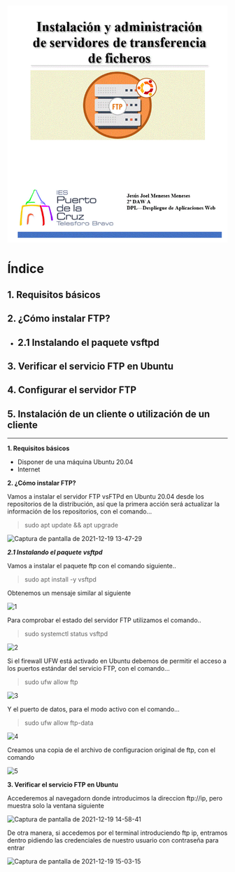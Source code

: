 
![](assets/README-6b317474.GIF)
# Índice #

## 1. Requisitos básicos ##

## 2. ¿Cómo instalar FTP? ##

*  ## 2.1 Instalando el paquete vsftpd  ##

## 3. Verificar el servicio FTP en Ubuntu  ##

## 4. Configurar el servidor FTP ##

## 5. Instalación de un cliente o utilización de un cliente ##


<hr/>

**1. Requisitos básicos**

- Disponer de una máquina Ubuntu 20.04
- Internet

**2. ¿Cómo instalar FTP?**
<p>Vamos a instalar el servidor FTP vsFTPd en Ubuntu 20.04 desde los repositorios de la distribución, así que la primera acción será actualizar la información de los repositorios, con el comando...</p>

> sudo apt update && apt upgrade

![Captura de pantalla de 2021-12-19 13-47-29](https://user-images.githubusercontent.com/73592097/146677164-4dfcea80-71bd-4bbc-96e5-1921a035916e.png)

***2.1 Instalando el paquete vsftpd***

<p>Vamos a instalar el paquete ftp con el comando siguiente..</p>

> sudo apt install -y vsftpd

<p>Obtenemos un mensaje similar al siguiente</p>

![1](https://user-images.githubusercontent.com/73592097/146677091-8b6a5cb7-bdae-4214-9b05-93bc209f9d41.png)

<p>Para comprobar el estado del servidor FTP utilizamos el comando..</p>

> sudo systemctl status vsftpd

![2](https://user-images.githubusercontent.com/73592097/146677092-5e238c07-1ff1-499c-9b3c-af81dc0147dd.png)

<p>Si el firewall UFW está activado en Ubuntu debemos de permitir el acceso a los puertos estándar del servicio FTP, con el comando...</p>

> sudo ufw allow ftp

![3](https://user-images.githubusercontent.com/73592097/146677093-0cb13dfe-9102-4af2-a4a9-c1fa9b011cfb.png)

<p>Y el puerto de datos, para el modo activo con el comando...</p>

> sudo ufw allow ftp-data

![4](https://user-images.githubusercontent.com/73592097/146677094-476eacb8-db0b-4916-9cdc-a2dcad6008fd.png)

<p>Creamos una copia de el archivo de configuracion original de ftp, con el comando</p>

![5](https://user-images.githubusercontent.com/73592097/146677095-4df6a1f6-fa63-4453-a72f-1024b34715f9.png)

**3. Verificar el servicio FTP en Ubuntu**
<p>Accederemos al navegadorn donde introducimos la direccion ftp://ip, pero muestra solo la ventana siguiente</p>

![Captura de pantalla de 2021-12-19 14-58-41](https://user-images.githubusercontent.com/73592097/146679983-6e5f5236-cd56-44ee-8631-20c0869d3682.png)

<p>De otra manera, si accedemos por el terminal introduciendo ftp ip, entramos dentro pidiendo las credenciales de nuestro usuario con contraseña para entrar</p>

![Captura de pantalla de 2021-12-19 15-03-15](https://user-images.githubusercontent.com/73592097/146679984-1d84e498-2ce4-4adb-a2f5-9d683f98890c.png)

<p></p>
<p></p>
<p></p>
<p></p>
<p></p>
<p></p>
<p></p>
